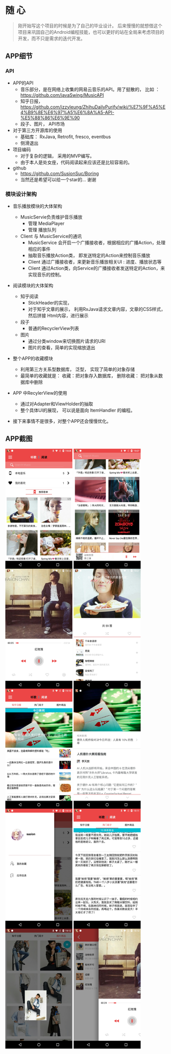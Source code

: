 # 随 心
>刚开始写这个项目的时候是为了自己的毕业设计。
>后来慢慢的就想借这个项目来巩固自己的Android编程技能，也可以更好的站在全局来考虑项目的开发，而不只是需求的迭代开发。

## APP细节

### API
- APP的API
    - 音乐部分，是在网络上收集的网易云音乐的API。用了挺散的， 比如 ： https://github.com/javaSwing/MusicAPI
    - 知乎日报， https://github.com/izzyleung/ZhihuDailyPurify/wiki/%E7%9F%A5%E4%B9%8E%E6%97%A5%E6%8A%A5-API-%E5%88%86%E6%9E%90
    - 段子、图片， API市场
- 对于第三方开源库的使用
    - 基础库： RxJava, Retrofit, fresco, eventbus
    - 侧滑退出
- 项目编码
    - 对于复杂的逻辑， 采用的MVP编写。
    - 由于本人是处女座，代码阅读起来应该还是比较容易的。
- github
    - https://github.com/SusionSuc/Boring
    - 当然还是希望可以给一个star的... 谢谢

### 模块设计架构
- 音乐播放模块的大体架构
    - MusicServie负责维护音乐播放
        - 管理 MediaPlayer
        - 管理 播放队列
    - Client 与 MusicService的通讯
        - MusicService 会开启一个广播接收者，根据相应的广播Action，处理相应的事件
        - 抽取音乐播放Action类， 即发送特定的Action来控制音乐播放
        - Client 通过广播接收者，来更新音乐播放相关UI : 进度、播放状态等
        - Client 通过Action类，向Service的广播接收者发送特定的Action，来实现音乐的控制。
- 阅读模块的大体架构
    - 知乎阅读
        - StickHeader的实现，
        - 对于知乎文章的展示， 利用RxJava请求文章内容，文章的CSS样式， 然后拼接 Html内容，进行展示
    - 段子
        - 普通的RecyclerView列表
    - 图片
        - 通过分类window来切换图片请求的URI
        - 图片的查看，简单的实现缩放退出
- 整个APP的收藏模块
    - 利用第三方关系型数据库， 泛型， 实现了简单的对象存储
    - 最简单的收藏就是： 收藏：把对象存入数据库， 删除收藏： 把对象从数据库中删除

- APP 中RecylerView的使用
    - 通过对Adapter和ViewHolder的抽取
    - 整个具体UI的展现， 可以说是面向 ItemHandler 的编程。

- 接下来事情不是很多，对整个APP还会慢慢优化。


## APP截图

<img src="./screenshot/mainpage1.jpg" width = "210" height = "375" alt="图片名称" align=center />
<img src="./screenshot/mainpage2.jpg " width = "210" height = "375" alt="图片名称" align=center />
<img src="./screenshot/musicdetail.jpg" width = "210" height = "375" alt="图片名称" align=center />
<img src="./screenshot/playlist.jpg" width = "210" height = "375" alt="图片名称" align=center />
<img src="./screenshot/readingpage.jpg" width = "210" height = "375" alt="图片名称" align=center />
<img src="./screenshot/essaydetail.jpg" width = "210" height = "375" alt="图片名称" align=center />
<img src="./screenshot/drawerpage.jpg" width = "210" height = "375" alt="图片名称" align=center />
<img src="./screenshot/joke.jpg" width = "210" height = "375" alt="图片名称" align=center />
<img src="./screenshot/imagepage.jpg" width = "210" height = "375" alt="图片名称" align=center />
<img src="./screenshot/changepage.jpg" width = "210" height = "375" alt="图片名称" align=center />


